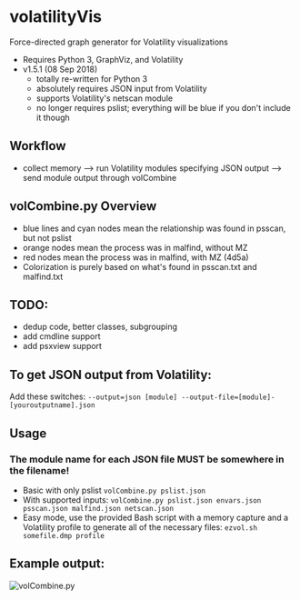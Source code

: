 # volatilityVis
Force-directed graph generator for Volatility visualizations
- Requires Python 3, GraphViz, and Volatility
- v1.5.1 (08 Sep 2018)
	- totally re-written for Python 3
	- absolutely requires JSON input from Volatility
	- supports Volatility's netscan module
	- no longer requires pslist; everything will be blue if you don't include it though

## Workflow
- collect memory --> run Volatility modules specifying JSON output --> send module output through volCombine

## volCombine.py Overview
- blue lines and cyan nodes mean the relationship was found in psscan, but not pslist
- orange nodes mean the process was in malfind, without MZ
- red nodes mean the process was in malfind, with MZ (4d5a)
- Colorization is purely based on what's found in psscan.txt and malfind.txt

## TODO:  
- dedup code, better classes, subgrouping
- add cmdline support
- add psxview support

## To get JSON output from Volatility:
Add these switches: ```--output=json [module] --output-file=[module]-[youroutputname].json```

## Usage
### The module name for each JSON file MUST be somewhere in the filename!
- Basic with only pslist ```volCombine.py pslist.json```
- With supported inputs:  ```volCombine.py pslist.json envars.json psscan.json malfind.json netscan.json```
- Easy mode, use the provided Bash script with a memory capture and a Volatility profile to generate all of the necessary files:  ```ezvol.sh somefile.dmp profile```

## Example output:
![volCombine.py](https://github.com/bonifield/volatilityVis/blob/master/combine-1496526732.png)
